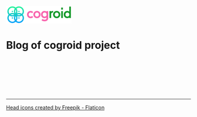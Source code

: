 [![cogroid.com](https://github.com/cogroid/resources/raw/main/images/banner/cogroid-48.png)](https://cogroid.com)

# Blog of cogroid project

```







```

---
[Head icons created by Freepik - Flaticon](https://www.flaticon.com/free-icons/head)
